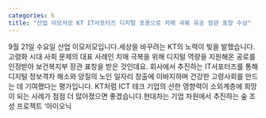 ```yaml
---
categories: h
title: "산업 이모저모 KT IT서포터즈 디지털 포용으로 치매 극복 유공 장관 표창 수상"
---
```

9월 21일 수요일 산업 이모저모입니다.세상을 바꾸려는 KT의 노력이 빛을 발했습니다. 고령화 시대 사회 문제의 대표 사례인 치매 극복을 위해 디지털 역량을 지원해온 공로를 인정받아 보건복지부 장관 표창을 받은 것인데요. 회사에서 추진하는 IT서포터즈를 통해 디지털 정보격차 해소와 양질의 노인 일자리 창출에 이바지하며 건강한 고령사회를 만드는 데 기여했다는 평가입니다. KT처럼 ICT 테크 기업의 선한 영향력이 소외계층에 희망이 되는 사례가 점점 더 많아졌으면 좋겠습니다.현대차는 기업 차원에서 추진하는 숲 조성 프로젝트 ‘아이오닉